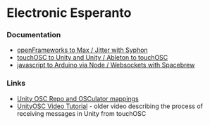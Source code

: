 # Electronic Esperanto

### Documentation ###

* [openFrameworks to Max / Jitter with Syphon](https://drive.google.com/drive/u/0/folders/0B8JLPh0xcMR3bmFyTEIwY09Oc1k/0B8JLPh0xcMR3fmxxZ2FTSlRlMXhTQ3QxOFFkbDdhSWdwQmdrTVZqUy12aEpoY3VHUlpGMTA/0B8JLPh0xcMR3fm1zaHJvRVFOcGRqWm1IQlg0eWlBX2V0dEJGLVhaZVh1TEVRblVBQk9ZbGs)
* [touchOSC to Unity and Unity / Ableton to touchOSC](https://docs.google.com/presentation/d/1burUyyH5nopj-RouwgZrzZPMqrk6cbHO1l3wUuWf43M/edit#slide=id.gb2e2c465e_0_0)
* [javascript to Arduino via Node / Websockets with Spacebrew](https://docs.google.com/presentation/d/1o8UxtCKBPMaYZb-8BwSFnIhcaB4_s2TyQiPvo5s53Zg/edit)

### Links ###

* [Unity OSC Repo and OSCulator mappings](https://github.com/heaversm/unity-osc-receiver)
* [UnityOSC Video Tutorial](https://vimeo.com/95584442) - older video describing the process of receiving messages in Unity from touchOSC
